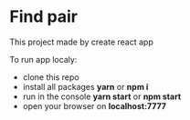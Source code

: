 # Find pair

This project made by create react app

To run app localy:
- clone this repo
- install all packages **yarn** or **npm i**
- run in the console **yarn start** or **npm start**
- open your browser on **localhost:7777**
